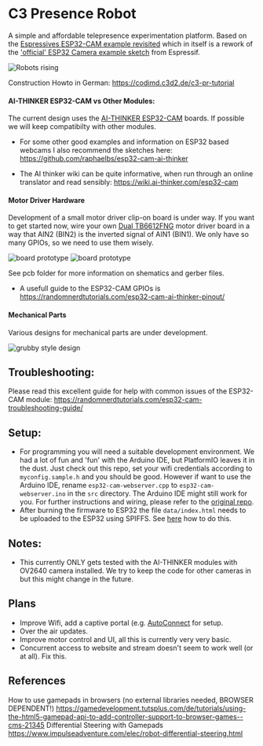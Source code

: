# C3 Presence Robot
A simple and affordable telepresence experimentation platform. Based on the [Espressives ESP32-CAM example revisited](https://github.com/easytarget/esp32-cam-webserver) which in itself is a rework of the ['official' ESP32 Camera example sketch](https://github.com/espressif/arduino-esp32/tree/master/libraries/ESP32/examples/Camera/CameraWebServer) from Espressif.

![Robots rising](docs/robotrising.png)

Construction Howto in German: https://codimd.c3d2.de/c3-pr-tutorial


#### AI-THINKER ESP32-CAM vs Other Modules:

The current design uses the [AI-THINKER ESP32-CAM](https://github.com/raphaelbs/esp32-cam-ai-thinker/blob/master/assets/ESP32-CAM_Product_Specification.pdf) boards. If possible we will keep compatibilty with other modules. 

* For some other good examples and information on ESP32 based webcams I also recommend the sketches here:
https://github.com/raphaelbs/esp32-cam-ai-thinker

* The AI thinker wiki can be quite informative, when run through an online translator and read sensibly:
https://wiki.ai-thinker.com/esp32-cam

#### Motor Driver Hardware

Development of a small motor driver clip-on board is under way. If you want to get started now, wire your own [Dual TB6612FNG](https://www.sparkfun.com/products/14451) motor driver board in a way that AIN2 (BIN2) is the inverted signal of AIN1 (BIN1). We only have so many GPIOs, so we need to use them wisely.

![board prototype](docs/boardproto.png)
![board prototype](docs/boardproto_real.png)

See pcb folder for more information on shematics and gerber files.

* A usefull guide to the ESP32-CAM GPIOs is https://randomnerdtutorials.com/esp32-cam-ai-thinker-pinout/

#### Mechanical Parts

Various designs for mechanical parts are under development.

![grubby style design](mechanical/grubby/grubby_parts.png)


## Troubleshooting:

Please read this excellent guide for help with common issues of the ESP32-CAM module:
https://randomnerdtutorials.com/esp32-cam-troubleshooting-guide/

## Setup:

* For programming you will need a suitable development environment. We had a lot of fun and 'fun' with the Arduino IDE, but PlatformIO leaves it in the dust. Just check out this repo, set your wifi credentials according to `myconfig.sample.h` and you should be good. However if want to use the Arduino IDE, rename `esp32-cam-webserver.cpp` to `esp32-cam-webserver.ino` in the `src` directory. The Arduino IDE might still work for you. For further instructions and wiring, please refer to the [original repo](https://github.com/easytarget/esp32-cam-webserver).
* After burning the firmware to ESP32 the file `data/index.html` needs to be uploaded to the ESP32 using SPIFFS. See [here](https://randomnerdtutorials.com/esp32-web-server-spiffs-spi-flash-file-system/) how to do this.


## Notes: 
* This currently ONLY gets tested with the AI-THINKER modules with OV2640 camera installed. We try to keep the code for other cameras in but this might change in the future.

## Plans
* Improve Wifi, add a captive portal (e.g. [AutoConnect](https://github.com/Hieromon/AutoConnect) for setup.
* Over the air updates.
* Improve motor control and UI, all this is currently very very basic.
* Concurrent access to website and stream doesn't seem to work well (or at all). Fix this.


## References
How to use gamepads in browsers (no external libraries needed, BROWSER DEPENDENT!)
https://gamedevelopment.tutsplus.com/de/tutorials/using-the-html5-gamepad-api-to-add-controller-support-to-browser-games--cms-21345
Differential Steering with Gamepads
https://www.impulseadventure.com/elec/robot-differential-steering.html
